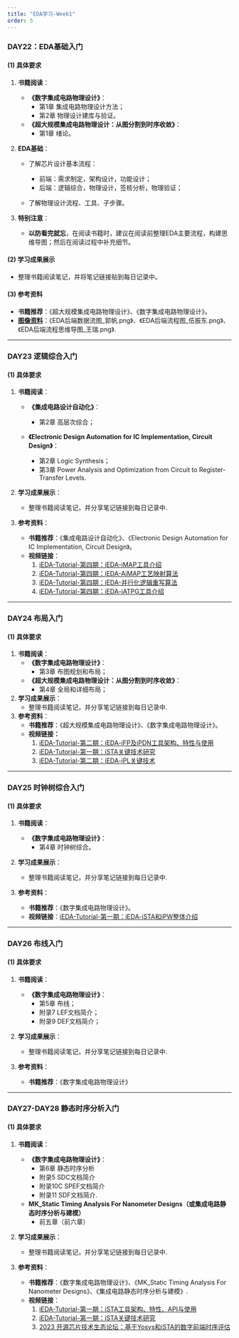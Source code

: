 ```yaml
---
title: "EDA学习-Week1"
order: 5
---
```


### DAY22：EDA基础入门

#### **(1) 具体要求**

1. **书籍阅读**：
   
   - **《数字集成电路物理设计》**：
     - 第1章 集成电路物理设计方法；
     - 第2章 物理设计建库与验证。
   - **《超大规模集成电路物理设计：从图分割到时序收敛》**：
     - 第1章 绪论。
2. **EDA基础**：
   
   - 了解芯片设计基本流程：
     
     - 前端：需求制定，架构设计，功能设计；
     - 后端：逻辑综合，物理设计，签核分析，物理验证；
   - 了解物理设计流程、工具、子步骤。
3. **特别注意**：
   
   - **以防看完就忘**，在阅读书籍时，建议在阅读前整理EDA主要流程，构建思维导图；然后在阅读过程中补充细节。

#### **(2) 学习成果展示**

- 整理书籍阅读笔记，并将笔记链接贴到每日记录中。

#### **(3) 参考资料**

- **书籍推荐**：《超大规模集成电路物理设计》、《数字集成电路物理设计》。
- **[图像资料](https://gitee.com/oscc-project/iTraining/tree/master/EDA/ppt)**：《EDA后端数据流图_郭帆.png》、《EDA后端流程图_伍振东.png》、《EDA后端流程思维导图_王瑞.png》.

---

### DAY23 逻辑综合入门

#### **(1) 具体要求**

1. **书籍阅读**：
   
   - **《集成电路设计自动化》**：
     - 第2章 高层次综合；
   - **《Electronic Design Automation for IC Implementation, Circuit Design》**：
     
     - 第2章 Logic Synthesis；
     - 第3章 Power Analysis and  Optimization from Circuit  to Register-Transfer Levels.
2. **学习成果展示**：
   - 整理书籍阅读笔记，并分享笔记链接到每日记录中.
3. **参考资料**：
   
   - **书籍推荐**：《集成电路设计自动化》、《Electronic Design Automation for IC Implementation, Circuit Design》。
   - **视频链接**：
     1. [iEDA-Tutorial-第四期：iEDA-iMAP工具介绍](https://www.bilibili.com/video/BV1TC4y1d7Jh)
     2. [iEDA-Tutorial-第四期：iEDA-AiMAP工艺映射算法](https://www.bilibili.com/video/BV1kj411479e) 
     3. [iEDA-Tutorial-第四期：iEDA-并行化逻辑重写算法](https://www.bilibili.com/video/BV1F94y187se)
     4. [iEDA-Tutorial-第四期：iEDA-iATPG工具介绍](https://www.bilibili.com/video/BV1cu4y147L7)

---

### DAY24 布局入门



#### **(1) 具体要求**



1. **书籍阅读**：
   - **《数字集成电路物理设计》**：
     - 第3章 布图规划和布局；
   - **《超大规模集成电路物理设计：从图分割到时序收敛》**：
     - 第4章 全局和详细布局；
2. **学习成果展示**：
   - 整理书籍阅读笔记，并分享笔记链接到每日记录中.
3. **参考资料**：
   - **书籍推荐**：《超大规模集成电路物理设计》、《数字集成电路物理设计》。
   - **视频链接：**
     1. [iEDA-Tutorial-第二期：iEDA-iFP及iPDN工具架构、特性与使用](https://www.bilibili.com/video/BV1W14y1B7n)
     2. [iEDA-Tutorial-第一期：iSTA关键技术研究](https://www.bilibili.com/video/BV1GN411h7b3)
     3. [iEDA-Tutorial-第二期：iEDA-iPL关键技术](https://www.bilibili.com/video/BV1CX4y1j7eb)

---

### DAY25 时钟树综合入门

#### **(1) 具体要求**

1. **书籍阅读**：
   
   - **《数字集成电路物理设计》**：
     - 第4章 时钟树综合。
2. **学习成果展示**：
   
   - 整理书籍阅读笔记，并分享笔记链接到每日记录中.
3. **参考资料**：
   
   - **书籍推荐**：《数字集成电路物理设计》。
   - **视频链接**：[iEDA-Tutorial-第一期：iEDA-iSTA和iPW整体介绍](https://www.bilibili.com/video/BV1sp4y137bc)

---

### DAY26 布线入门

#### **(1) 具体要求**

1. **书籍阅读**：
   
   - **《数字集成电路物理设计》**：
     - 第5章 布线；
     - 附录7 LEF文档简介；
     - 附录9 DEF文档简介；
2. **学习成果展示**：
   
   - 整理书籍阅读笔记，并分享笔记链接到每日记录中.
3. **参考资料**：
   
   - **书籍推荐**：《数字集成电路物理设计》

---

### DAY27-DAY28 静态时序分析入门

#### **(1) 具体要求**

1. **书籍阅读**：
   
   - **《数字集成电路物理设计》**：
     - 第6章 静态时序分析
     - 附录5 SDC文档简介
     - 附录10C SPEF文档简介
     - 附录11 SDF文档简介.
   - **MK_Static Timing Analysis For Nanometer Designs（或集成电路静态时序分析与建模）**
     - 前五章（前六章）
2. **学习成果展示**：
   
   - 整理书籍阅读笔记，并分享笔记链接到每日记录中.
3. **参考资料**：
   
   - **书籍推荐**：《数字集成电路物理设计》、《MK_Static Timing Analysis For Nanometer Designs》、《集成电路静态时序分析与建模》.
   - **视频链接**：
     1. [iEDA-Tutorial-第一期：iSTA工具架构、特性、API与使用](https://www.bilibili.com/video/BV1a14y1B7uz)
     2. [iEDA-Tutorial-第一期：iSTA关键技术研究](https://www.bilibili.com/video/BV16X4y177xr)
     3. [2023 开源芯片技术生态论坛：基于Yosys和iSTA的数字前端时序评估](https://www.bilibili.com/video/BV1TF411k7kF)

